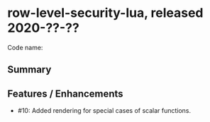 # row-level-security-lua, released 2020-??-??

Code name: 

## Summary

## Features / Enhancements

* #10: Added rendering for special cases of scalar functions.